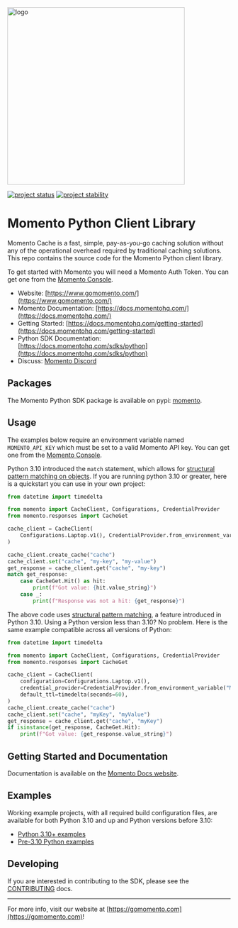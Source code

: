 <head>
  <meta name="Momento Python Client Library Documentation" content="Python client software development kit for Momento Cache">
</head>
<img src="https://docs.momentohq.com/img/momento-logo-forest.svg" alt="logo" width="400"/>

[![project status](https://momentohq.github.io/standards-and-practices/badges/project-status-official.svg)](https://github.com/momentohq/standards-and-practices/blob/main/docs/momento-on-github.md)
[![project stability](https://momentohq.github.io/standards-and-practices/badges/project-stability-stable.svg)](https://github.com/momentohq/standards-and-practices/blob/main/docs/momento-on-github.md)

# Momento Python Client Library

Momento Cache is a fast, simple, pay-as-you-go caching solution without any of the operational overhead
required by traditional caching solutions.  This repo contains the source code for the Momento Python client library.

To get started with Momento you will need a Momento Auth Token. You can get one from the [Momento Console](https://console.gomomento.com).

* Website: [https://www.gomomento.com/](https://www.gomomento.com/)
* Momento Documentation: [https://docs.momentohq.com/](https://docs.momentohq.com/)
* Getting Started: [https://docs.momentohq.com/getting-started](https://docs.momentohq.com/getting-started)
* Python SDK Documentation: [https://docs.momentohq.com/sdks/python](https://docs.momentohq.com/sdks/python)
* Discuss: [Momento Discord](https://discord.gg/3HkAKjUZGq)

## Packages

The Momento Python SDK package is available on pypi: [momento](https://pypi.org/project/momento/).

## Usage

The examples below require an environment variable named `MOMENTO_API_KEY` which must
be set to a valid Momento API key. You can get one from the [Momento Console](https://console.gomomento.com).

Python 3.10 introduced the `match` statement, which allows for [structural pattern matching on objects](https://peps.python.org/pep-0636/#adding-a-ui-matching-objects).
If you are running python 3.10 or greater, here is a quickstart you can use in your own project:

```python
from datetime import timedelta

from momento import CacheClient, Configurations, CredentialProvider
from momento.responses import CacheGet

cache_client = CacheClient(
    Configurations.Laptop.v1(), CredentialProvider.from_environment_variable("MOMENTO_API_KEY"), timedelta(seconds=60)
)

cache_client.create_cache("cache")
cache_client.set("cache", "my-key", "my-value")
get_response = cache_client.get("cache", "my-key")
match get_response:
    case CacheGet.Hit() as hit:
        print(f"Got value: {hit.value_string}")
    case _:
        print(f"Response was not a hit: {get_response}")

```

The above code uses [structural pattern matching](https://peps.python.org/pep-0636/), a feature introduced in Python 3.10.
Using a Python version less than 3.10? No problem. Here is the same example compatible across all versions of Python:

```python
from datetime import timedelta

from momento import CacheClient, Configurations, CredentialProvider
from momento.responses import CacheGet

cache_client = CacheClient(
    configuration=Configurations.Laptop.v1(),
    credential_provider=CredentialProvider.from_environment_variable("MOMENTO_API_KEY"),
    default_ttl=timedelta(seconds=60),
)
cache_client.create_cache("cache")
cache_client.set("cache", "myKey", "myValue")
get_response = cache_client.get("cache", "myKey")
if isinstance(get_response, CacheGet.Hit):
    print(f"Got value: {get_response.value_string}")

```

## Getting Started and Documentation

Documentation is available on the [Momento Docs website](https://docs.momentohq.com).

## Examples

Working example projects, with all required build configuration files, are available for both Python 3.10 and up
and Python versions before 3.10:

* [Python 3.10+ examples](./examples/py310)
* [Pre-3.10 Python examples](./examples/prepy310)

## Developing

If you are interested in contributing to the SDK, please see the [CONTRIBUTING](./CONTRIBUTING.md) docs.

----------------------------------------------------------------------------------------
For more info, visit our website at [https://gomomento.com](https://gomomento.com)!
